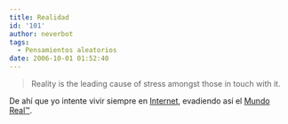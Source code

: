 ```yaml
---
title: Realidad
id: '101'
author: neverbot
tags:
  - Pensamientos aleatorios
date: 2006-10-01 01:52:40
---
```


> Reality is the leading cause of stress amongst those in touch with it.

De ahí que yo intente vivir siempre en [Internet](https://neverbot.com/tags/internet/), evadiendo así el [Mundo Real™](https://neverbot.com/tags/mundo-real%e2%84%a2/).